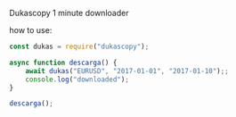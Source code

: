 Dukascopy 1 minute downloader

how to use:
```js
const dukas = require("dukascopy");

async function descarga() {
    await dukas("EURUSD", "2017-01-01", "2017-01-10");;
    console.log("downloaded");
}

descarga();
```
